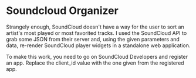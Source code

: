 # Soundcloud Organizer

Strangely enough, SoundCloud doesn't have a way for the user to sort an artist's most played or most favorited tracks. I used the SoundCloud API to grab some JSON from their server and, using the given parameters and data, re-render SoundCloud player widgets in a standalone web application.

To make this work, you need to go on SoundCloud Developers and register an app. Replace the client_id value with the one given from the registered app. 
